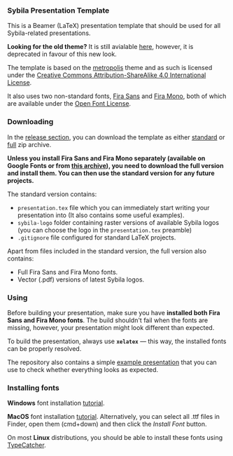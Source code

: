 ### Sybila Presentation Template

This is a Beamer (LaTeX) presentation template that should be used for all Sybila-related presentations.

**Looking for the old theme?** It is still avialable [here](https://github.com/sybila/beamer-theme/tree/v1.0), however, it is deprecated in favour of this new look.

The template is based on the [metropolis](https://github.com/matze/mtheme) theme and as such is licensed under the [Creative Commons Attribution-ShareAlike 4.0 International License](http://creativecommons.org/licenses/by-sa/4.0/).

It also uses two non-standard fonts, [Fira Sans](https://fonts.google.com/specimen/Fira+Sans) and [Fira Mono](https://fonts.google.com/specimen/Fira+Mono), both of which are available under the [Open Font License](http://scripts.sil.org/cms/scripts/page.php?site_id=nrsi&id=OFL).

### Downloading

In the [release section](https://github.com/sybila/presentation-template/releases/tag/v2.1), you can download the template as either [standard](https://github.com/sybila/presentation-template/releases/download/v2.1/presentation.zip) or [full](https://github.com/sybila/presentation-template/releases/download/v2.1/presentation-full.zip) zip archive.

**Unless you install Fira Sans and Fira Mono separately (available on Google Fonts or from [this archive](https://github.com/sybila/presentation-template/releases/download/v2.1/fonts.zip)), you need to download the full version and install them. You can then use the standard version for any future projects.**

The standard version contains:
 - `presentation.tex` file which you can immediately start writing your presentation into (It also contains some useful examples).
 - `sybila-logo` folder containing raster versions of available Sybila logos (you can choose the logo in the `presentation.tex` preamble) 
 - `.gitignore` file configured for standard LaTeX projects.
 
Apart from files included in the standard version, the full version also contains:
 - Full Fira Sans and Fira Mono fonts.
 - Vector (.pdf) versions of latest Sybila logos.
 
### Using
 
Before building your presentation, make sure you have **installed both Fira Sans and Fira Mono fonts**. The build shouldn't fail when the fonts are missing, however, your presentation might look different than expected.
 
To build the presentation, always use **`xelatex`** — this way, the installed fonts can be properly resolved.

The repository also contains a simple [example presentation](https://github.com/sybila/beamer-theme/blob/v2.0/presentation.pdf) that you can use to check whether everything looks as expected. 

### Installing fonts

**Windows** font installation [tutorial](https://support.microsoft.com/en-us/help/314960/how-to-install-or-remove-a-font-in-windows).

**MacOS** font installation [tutorial](https://support.apple.com/en-us/HT201722). Alternatively, you can select all .ttf files in Finder, open them (cmd+down) and then click the *Install Font* button.

On most **Linux** distributions, you should be able to install these fonts using [TypeCatcher](https://launchpad.net/typecatcher).
